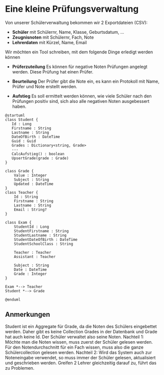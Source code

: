 # Eine kleine Prüfungsverwaltung

Von unserer Schülerverwaltung bekommen wir 2 Exportdateien (CSV):

- **Schüler** mit Schülernr, Name, Klasse, Geburtsdatum, ...
- **Zeugnisnoten** mit Schülernr, Fach, Note
- **Lehrerdaten** mit Kürzel, Name, Email

Wir möchten ein Tool schreiben, mit dem folgende
Dinge erledigt werden können

- **Prüferzuteilung** Es können für negative Noten Prüfungen angelegt werden. Diese Prüfung hat einen Prüfer.

- **Beurteilung** Der Prüfer gibt die Note ein, es kann ein Protokoll mit Name, Prüfer und Note erstellt werden.

- **Aufstieg** Es soll ermittelt werden können, wie viele Schüler nach den Prüfungen positiv sind, sich also alle negativen Noten ausgebessert haben.

```plantuml
@startuml
class Student {
   Id : Long
   Firstname : String
   Lastname : String
   DateOfBirth : DateTime
   Guid : Guid
   Grades : Dictionary<string, Grade>
   ---
   CalcAufstieg() : boolean
   UpsertGrade(grade : Grade)
}

class Grade {
    Value : Integer
    Subject : String
    Updated : DateTime
}
class Teacher {
    Id : String
    Firstname : String
    Lastname : String
    Email : String?
}

class Exam {
    StudentId : Long
    StudentFirstname : String
    StudentLastname : String
    StudentDateOfBirth : DateTime
    StudentSchoolClass : String

    Teacher : Teacher
    Assistant : Teacher

    Subject : String
    Date : DateTime
    Grade : Integer
}

Exam *--> Teacher
Student *--> Grade

@enduml
```
## Anmerkungen

Student ist ein Aggregate für Grade, da die Noten des
Schülers eingebettet werden. Daher gibt es keine
Collection Grades in der Datenbank und Grade hat auch keine Id. Der Schüler verwaltet also seine Noten.
Nachteil 1: Möchte man die Noten wissen, muss zuerst
der Schüler gelesen werden. Für den Notendurchschnitt für ein Fach wissen, muss also die ganze Schülercollection gelesen werden.
Nachteil 2: Wird das System auch zur Noteneingabe
verwendet, so muss immer der Schüler gelesen, aktualisiert und geschrieben werden. Greifen 2 Lehrer gleichzeitig darauf zu, führt das zu Problemen.
